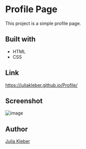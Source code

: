 # Profile Page

This project is a simple profile page.

## Built with

* HTML
* CSS

## Link

https://juliakleber.github.io/Profile/

## Screenshot

![image](https://github.com/GoldieCrystal/Profile/assets/142741980/46aff831-9de8-48ff-9721-d6045af7d418)

## Author

[Julia Kleber](https://github.com/JuliaKleber)
